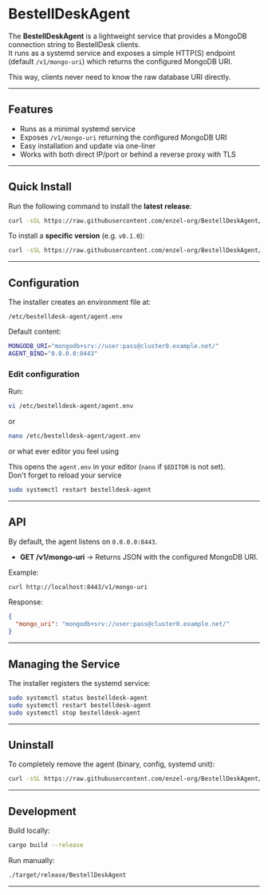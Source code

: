 # BestellDeskAgent

The **BestellDeskAgent** is a lightweight service that provides a MongoDB connection string to BestellDesk clients.  
It runs as a systemd service and exposes a simple HTTP(S) endpoint (default `/v1/mongo-uri`) which returns the configured MongoDB URI.  

This way, clients never need to know the raw database URI directly.

---

## Features

- Runs as a minimal systemd service
- Exposes `/v1/mongo-uri` returning the configured MongoDB URI
- Easy installation and update via one-liner
- Works with both direct IP/port or behind a reverse proxy with TLS

---

## Quick Install

Run the following command to install the **latest release**:

```bash
curl -sSL https://raw.githubusercontent.com/enzel-org/BestellDeskAgent/master/bestelldesk-agent.sh | bash -s install
```

To install a **specific version** (e.g. `v0.1.0`):

```bash
curl -sSL https://raw.githubusercontent.com/enzel-org/BestellDeskAgent/master/bestelldesk-agent.sh | VERSION=v0.1.0 bash -s install
```

---

## Configuration

The installer creates an environment file at:

```
/etc/bestelldesk-agent/agent.env
```

Default content:

```bash
MONGODB_URI="mongodb+srv://user:pass@cluster0.example.net/"
AGENT_BIND="0.0.0.0:8443"
```

### Edit configuration

Run:

```bash
vi /etc/bestelldesk-agent/agent.env
```
or
```bash
nano /etc/bestelldesk-agent/agent.env
```
or what ever editor you feel using

This opens the `agent.env` in your editor (`nano` if `$EDITOR` is not set).  
Don't forget to reload your service
```bash
sudo systemctl restart bestelldesk-agent
```

---

## API

By default, the agent listens on `0.0.0.0:8443`.

- **GET /v1/mongo-uri** → Returns JSON with the configured MongoDB URI.

Example:

```bash
curl http://localhost:8443/v1/mongo-uri
```

Response:

```json
{
  "mongo_uri": "mongodb+srv://user:pass@cluster0.example.net/"
}
```

---

## Managing the Service

The installer registers the systemd service:

```bash
sudo systemctl status bestelldesk-agent
sudo systemctl restart bestelldesk-agent
sudo systemctl stop bestelldesk-agent
```

---

## Uninstall

To completely remove the agent (binary, config, systemd unit):

```bash
curl -sSL https://raw.githubusercontent.com/enzel-org/BestellDeskAgent/master/bestelldesk-agent.sh | bash -s uninstall
```

---

## Development

Build locally:

```bash
cargo build --release
```

Run manually:

```bash
./target/release/BestellDeskAgent
```

---
